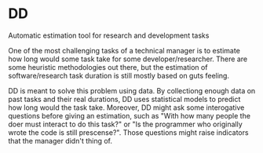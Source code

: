 # DD
Automatic estimation tool for research and development tasks

One of the most challenging tasks of a technical manager is to estimate how long would some task take for some developer/researcher. There are some heuristic methodologies out there, but the estimation of software/research task duration is still mostly based on guts feeling.

DD is meant to solve this problem using data. By collectiong enough data on past tasks and their real durations, DD uses statistical models to predict how long would the task take. Moreover, DD might ask some interogative questions before giving an estimation, such as "With how many people the doer must interact to do this task?" or "Is the programmer who originally wrote the code is still prescense?". Those questions might raise indicators that the manager didn't thing of.
